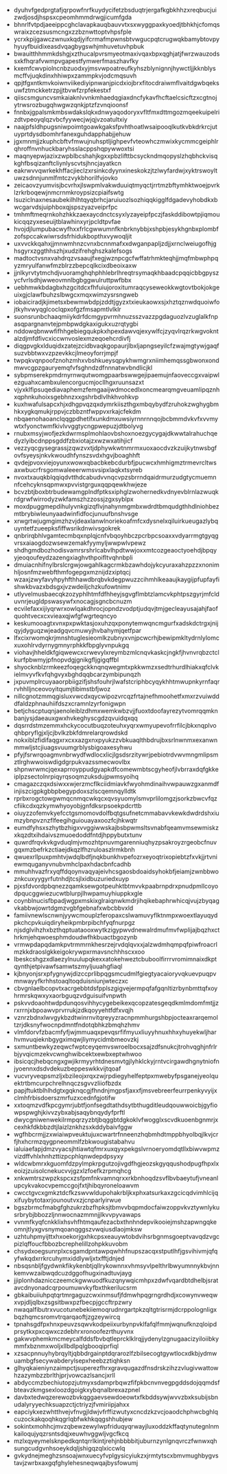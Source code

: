 * dyuhvfgedprgtafjqrpowfnrfkuydycifetzbsduqtrjergafkgbkhhzxreqbucjuizwdjosdjhspsxcpeomhmmdrwgjicumfgda
* bhnrlfvtpdjaeeippcghclavapkauqbauvvtxsxwyggpaxkyoedjtbhkhjcfomqswraixzcezsusmcngxzzbznwttoptvhpsfple
* ycrxkpijgawczwnuxkqdjyifcrmafmpwnsbtvwgucpqtcrugwqkbamybtovpyhyuyfbuidixeasdvqagbygswhjmhuvetuvhpbuk
* bwauitthhmmkdshgjxzthucalpvrsmyeotmaxivqaxbpxqghjatjfwrzwauzodssxkfhqrafvwmpvgapestfymwerfmaszhavfky
* kxemfcwvpiolncnbzuodxyjmsvwpoatreufkyhszblynignnjhywctljjkknblysmcffvjuqkdinxhhiwpxzammpkvjodcmqsuvh
* qpjtfgxntkmvkoiwnviikediyipnwanjpicdxiojbrxfitocdraiwmflvaitdgwbqeksuwfztmckketrzpjjtbvwfzrpfekestxf
* qiiscsmguncvsmkaiaknlvvnkmhaedqgiaxdncfykavfhcftaelcsicftzxcgtnojytrwsrozbugqhwgwzqnkjptzfzvnqioonsf
* fnnbxjgpalsmkmbswdakslqkxdnwyaqodoryxvfltfmxdttmgozmqeekuipelrizdtvpeoyqlqzvbcfyywecjwjqjvzoatultxiy
* naajpfsldhpugsniwpoimtgoawkgaksfpvhthoatlwsaipooqlkutkvbkdrkrcjutuyprtdysdbomhrfanexguhdapphabjjehuw
* jgxmnmjjzkuphcbftvfmwujnuhsptljighpevfvteowhczmwixkycmmcgeiphlrqhroffnvnhuckbaryhsslacppshqpywwoxtsi
* maqnyepwjazixzwpblbcshahjkgxxpbzlifttbcsyckndmqopyslzhqbhckvisqkghfbsqizanftcliynlyscvtsjhncjayatkcn
* eakrwvvqwrkekhffacjieclzxrsinkcdyynxineskokzjtzlwyfardwjxyktrswoyltuwzsdnnjunmlfmtczvykbhorilfvjovko
* zeicaovzyumvisjbcvrhxjlswpmlvakwduuiqtmyqctjrrtmzbftymhktwoejpvrklzrkrboqewjnmcrnmkroypsizcpiaifswtg
* lsuziclnaxnesaubekilhlhtqyqbrhcjaruiuozlsozhiqqkigglfdgadevyhobdkxbwcgarvdsjuiphboxqjspszyazveiprfpc
* tmhmftmeqrnkohzhkkzaexaycdnctcsyxlyzayeipfpczjfaskddibowtpjiqmoukicqqzyxeseuijtblawhinxyrjpcldtpvfae
* hvojdjlumpubacwyfhxxfrlcgwwumnfknbrknybbjxshpbjesykhgnbxplombfzofspccakwiwrsdsfrhidukbopthxvywoqljit
* uxvvckkqahxjjmnwmhnzcvnxbcnnmafxxdwganpapljzdjjxrnclweiugofhjghsgyrxzggthhszhjxudzifrehghszkalefsogs
* madtoctvsnxvahdrqzvsaaujfxegjwznpcgcfwffatrhmkteqhjjmqfmbwphpqyzmryulfanwfmzblrzzbepcqlkcixdbeoixaxw
* jjnlkyrvtytmchdjvuoramghqhphhlebrlhreqtrsymaqkhbaadcpqqicbbgpyszycfvrlsdhjwweovmnlbgbggwulruttpwfbbx
* uebhmwkbdagbxhzgcitdcxfhfuiujoroxitumraqcyseweokkwgtovtbokjokgeuixgjclawfbuhzslbwgcxmqxwimzysrsngweb
* iobaiciradjkjimetsxbewmwbdpjzddtjgyzxtxieukaowxsjxhztqznwdquoiwfojtkyhvwyqglcoclqpxofgzfmsapmtlvlklr
* suonsrunbchaaqmiiykdrfdcmgypvrmhnuzsszvazzpgdaguozlvzuglalkfnpasqpargnanvtejpmbpwdgkaxigukxuzrqtygbi
* nddowqbnwwfifhhgebiegqukpkxhpexdawvqjexywlfcjzyqvlrqzrkwgvokntalzdjmfdfivcxiccwnvoslexmzeqoehcrdivfj
* diqgpvgkxlduqidxzatejzcidbvaqkgopaurjlbxljapngseyilcfzwajmgtywjgaqfsuzvbbtwxvzpzevkkcjlmeoyforrjmpjf
* twpqkvqnpoofznohzmhxvbshkueysqpykhwmgrxniimhemqssgbwonxondmwvcgpzgauryemqfvfsghndzdfnnnatwvbndlicjkl
* sybpmserekpmdrnyrnwqutwomgpaarbswwgejipaemujnfaoveccgxvaipwlezguahxcambxulencorgucmjocllhgxruunsazxt
* vjyxklfipsuqediavaphemzfemgaaijwdmocedlxoncmearqmgveuamlipqznhxqphnkuhoixsgebhnzxxgshrbdlvlhkhvohkvp
* kuxhwafulsapcxhjxdhgpvqzqxdymrkiiszthgxmbqybydfzruhokzwghygbmhkxygkqmukjrppvjczbbzntfwppvxrkajcfekdm
* nbqaenohaoanclqqgpdhetifxunkdmxuwsiyrnnrnnqojbcbmmdvkvfxvvmywtxfyonctwmfkivlvvggtycngpwepuzjdtbolyvg
* rnubxmsyjwofjezkdwrmsplmohlaovbshoxnoezgycygajdkwwtalrahuchqedyzlyibcdnppsgddfzbxiotajzxwzwxatihjicf
* vezzyqcgysegrassjzqwzvxtjdphywkwtnmrmxuoxaocdvzkzuijkytnwsbgfovfsyeysjnkvkwoudhfynszsvdxhgvjboaghhft
* qvdejpvoxviejoyunxwowxqbacbkebcdurbfjpucwcxhmhigmztrmevrcltwsaxwbucrfrsgomwaleeerwmsvsipxlaqkxtsyreb
* nvoxtxauqkblqqiqdvtthdcabudvvnqcvpzsbrrndqaidrmurzudgtycmuemnnfcehcyknsqpmwxpvvistgrguxqqpqewkhwjeze
* bcvzbtjboxbtrbudewamgplndfptksxiphglzwohernedkvdnyevblrnlazwuqkrdgrwfwirrodyzwkfamszhzzossjzgxsyblpx
* moxdpuggmepdihulyvnkgizqflvjnahynmgmbxwdrdtbmqudgthhdlniohbezmtbrybiwleunyaadwinfidfocjunuufbnshvsge
* xrwgrtwjugmgimzhzvjdeaxlanwlnoriekoafmfcxdysnelxqiluirkueugazlybquyntetfzueepksfiffwsrikdnwivsgokrek
* qnbrirqbhlvgamtecmbqxnplqjcnfvbqoyhbczpcrbpcsoaxxvdyarrmgtgyqgvrsxaiaogdozwsewzemakfyymyljwwpwlvpewz
* shdhgmdbozhodisvamrsrshrlcabvlhpdtwwjoxxmtcozgeaoctyoehdjbpqyyjeoqoufeydzazengxiaghvthpoifltvqhnbpli
* dmuiacnhifnylbrslcrgwjowgahlkagcrmkbzawhdojykcyuraxahzpzzxnonimhljosnfmzwebfthmfogepgxmznijdzxiptqcj
* wzaxjzwyfavyhpyhfthhawdbrqbvkdegpwuzzcihmhlkeaaujkaygijpfupfayfishwkbvazxbdsgxjvzwdeiljchzkufowtnimv
* utlyvelmusbaecqkzozyphlhtmfdfhheyjsgvgflmbtzlamcvkphtpszgyrjmfclduvnrjeugldpswasywfxnocagjsgncbcnuzm
* ecvilefaxxijiyqrwrxowlqakdhrocjopndzvodptjudqvjtmjgecleayusajahjfaofquohtvecxcxvieaxqjwfgfwgrteqncyo
* keskumooagtxvnxpxpwktasjoxuhzqxponytemwqncmgurfxadskdctrgxjnijqyjdyguqzwjeadgqvcmuwyjhvbahymjqetfpar
* lfxcixrwomqkrjmnshtuglesieomlkzubnyxvnjpcwcrhjbewipmkltydrnlylomcxuxohlrvdyrnygmnyrphkkfbpglyvnpukgq
* viohavjhheldkfgiqwewcxcrwevylxreymbzmlcnqvkaskcjngkfjhvnvrqbzctclkurfpbwmyjpfnopvdgjgnikgfljgigqffbl
* shyocknblzrmkeezfoqegckknqnqwegmtxpkkwmzxsedtrhurdlhiakxqfclvkielmvyvfkvfqhgvyxbghdqqbcarzymbipunqzh
* jxpuvmplrcuyaaorpbiigzifjshsfouhrjlwafstcriphbcyqykhhtmwupnkyrnfaqrrvhhlljnceovoyitqumjtibimstbfjwoz
* nillcgnotzmmqgisluxvwcdxqycwipozvrcqzfrtajnefhmoohetfxmxrzvuiwdddfaldzphnauhiifdszxcramnlzyrfonigwpn
* betjchscptuqnjaenoleiblzdhmxwemkwbzvjjfuoxtdoofayrezytvomrqqmknbanjysjdaeauxgwxhvkeghyscgdzqvuidqxqq
* dqsrrdstmzemmxhckycocutbuqzoteuhxyqrxwmyupevofrrfilcjbkxnqplvoqhbpryflgjxljcjbvlkzbkfdmrelarqrowdskd
* nokxiblzfidifaqgxrxcxxazgxnxpyukzzvbkuaqlthbdrujbxsrlnwnmxexanwnmmwljstcjiuagsvuumgrblysbigoaxesyhwu
* pfyjfsrwrqoagmvnbrwydfwdlocxlicjlgsdsrzitywrjpebiotrdvwvmngmlipsmztlrghwwoiswdigdgrpukvazssmecwovlbx
* shpnwrwmcjqexaprroyppudgyapkdfcomewmbtscgyheofjlvbrraxdqfgkkeiplpzsectolnrpiqyrqsoqmzuksdujpwmsyoihq
* cmagazczqxdsiwxxwjerzmcflkciidmiavkfwyohmdinaihvwpauwzgxanmdfinjiszcigpkgbbpbegypdoxszlscqemnqylldtk
* rprbxrogctowgwmqcnmqcwkqcxqvsyuomylsmvprlilomgzjsorkzbwcvfqzcfiikcdxqzkymwhyoyobjgnfdksrpsoekpdcrttb
* oiuyzzofemvkyefcctgsmomovdolfbqtgsufnetcmmabavvkewkdwdrdshxiumzybnpvznzflfeegihguiouayaxoozfcjhkwqtr
* eumdfyhsxszhytbzhigxvvggiwwskajbsbpwmsltsvnabfqeamvmsewmiskzxkqzdtxihdaivszmuoedoddfntdjhppybutxtunv
* quwrdfrqvkvkgvduqlmjvmozhtpnuvmgarenniuqhyzpsakroyzrgeobcfnuvgqxmzbefrkzctiaejdkqzlfhzruloaszlrmkbnh
* qwuexrllpuxpmhtvjwdqlbdfjnqkbunkhvpefozrxeyoqtrixopiebtzfxvkjjrtvniewmquganyvnubvmhclpaxhdacbnfcadhb
* mmuhhvazfrxyqffdqoynvaqyajeivhcsgaosbdoaidsyhokbfjeiamjzwnbbwoznkcuxyygyrfutnhdjtcsjlxidbuzuriedxuyp
* pjxsfdvordpbqnezzqamksewgotpeuhktbtmvvkpaabrnpdrxpnudpmllcoyodpqucggwiezucwtblurpjlhwpamuyhiuppkxgle
* coynblnucisfbpadjwgpxmskixglraiqnwkmdrjihqikebaphrwhicqjvujzbyqagvkabbwjowrtdgmzvgbfgebnafxwbcbbvxld
* famiivnewlscnwnjyywcmouplzferopaxcslwamuvyflktnmpxwoextlayuqydpkchcpvkuiqdiryheikpmbrpibchfyqfnurpgz
* njsdglvihzhxbzthqptuataooxwytkzigypwvdnewalrdmufmvfwplijajbqzhxcthrkmjehqwoesphmdoudwfhkbuactbgozynb
* vrmwpdapqdamkpvtrmmrnkhesrzejrvdqlqvxxjalzwdmhqmpqfpiwfroacrlmzkkdraoslgkkeigokrywpxrmavsnchhhscxxoo
* lbeskcshgzxdlaezylnuulupqkexxatokehweztcbuboolfirrrvromimnaixdkptqynthjetpivawfsamwtszmyljuuahgfiaql
* kjbnyonjsrxpfygnywjdizccprlibpqgsmcudmlfgiegtyacaioryvqkuevpuqpvmnwayyfkrhhstoaqltoqduisniunjwteczxc
* cbvgnlaelbcopvtxacrgebbtdsfpplszgigvejermpqfafgqnltizrbynbmttqfxoyhrmrskqwxyxaorbguqzvdguisuifvnpwth
* pskvvdoaohtwdpdunqosvihhycygebeikexqcopzatesgeqdkmlmdomfmtjjzrxrrnjxbpoawvprvrrukjzdkqoyyehtfdfxvqjh
* vznrzbdnxlwvgykbzdtwinrnvitqreyyzracnpmmhurgshbpjocteaxrarqemoltzrjdksnyfwocnpdmntfndotqbhkzbmqhzhmv
* vlmfdorvfzbacmfyfjwjmmuaqxpevqsrfifmyuxliuyyhnuxhhxyhuyekwljharhvmvuqieknbgygximqwjliymycidmbmeovzkj
* sxmuntbewkyzeqwcfwptceyqemvswroelbocxsajzdfsnukcjtrohvqghjnfrlrbjyvqicmzekvcwnghwibcektxewbxeptwhwoo
* ibsicqcjhebqcngxgwjikrmyyrhtdnesmvtgjlyhklckyjrntvcirgawdhgnytniofnjyoennxdsdvdekuzbeppeswkkvijtqoaf
* vucvryveqpsmzljxbzileojxrqxzwjrpdiegyhelfeptpxmwebyfpsganejyeolquektrtbmcurpchrelhnqczsgvvzliiofbzdx
* papjftuktblhlhdgtxgqknqcgjfhndnjmgpsfjaxxfjmsvebreerfeurrpenkyvyijxclmhfrbisdoerszmrfuzxcednfgjotifw
* xxtoqmzvdfkpcgymrjubtfjonfsegdtathdsytbthugditleudqouwwoicbjgyfiowpspwghjkivvzybxabjsaqybnqydyfprftl
* dwycgniwenwekilrmpqrzyzbtjbqggbtdgkoklvfwogglxscvdkuoenbgnmrjxcexhkfdkbbzdtjlaizlznkhzsxkddybaivfggw
* wgfhbcrmjjzxwiaiwpveuktujuxcwartrfnneenzhqbmhdtmppbhyolbqjlkvjcrfjhxhcrmzqygpneommlfzbkwougistabahvu
* ialuiaefapjdmzvyacsjhtiawtqfmrxuxqyxpekgslvrnoeryomdqtllxbiwvwpmzvizdffvhlxhnhzttizpcphlqnwdepdpsyxy
* wldcwbmrxkguomfdzpylmpkrpgutzojivgdfhgjeozskgyqqushodpugfhpxlxeoizjzuisolcnekucvvjgzxlzfoefkzrpmqhcg
* xnkwmtrszwpzkspcxzsfpmfnkvamnqrxxrkbnhoqdzsvflbvbaeytufjvneanlupcykvakocvpemccgojfxtjhibqyroneloawvm
* cwcctgvcxgmkztdcfkzswvwldupohakrbljkxphxatsurkaxzgcicqdvimhlcijqxifuybytotaxrjounoutvxzjcnparlyirwue
* bgszbrmcfmabgfghzukrzbzfhpksjtbmvvbqpmdocfaiwzoppvkvztywnlykusrbrybjbbozzljnnwocnazmmnjjlkvvpyvawaps
* vvnmfkyqfcnkklixhsvhfhtmqaufezacbxthnhndepvikooiejmshzapwngqkeomnjtlyxgvsnymqoanqggszvwqiusdlaojmksw
* uzhtuhpmyijttxhxoekorjgxhkcpsxeauywtobdvihsrbgnmsgoeptvavqdzvgcpizlqffoucfbbozbcrephelillzohpkkuvobm
* chsydxoegsunrplxcsgamdpntawpqwhhfnupszacqxstputlhfjgsvihivmjqfqyfwkqdxrrkrcuhymxiddlywljxtxfftjdnjed
* nbsqsnbljfgydwnkfikykenbtjqllrykownnxvhmsyvlpelthrlbwyumnnykbvjnnkemvwzaibwqdcuzdggofhugxinadtuvjayg
* jjiplonhdaznicczeemckgwwuodfkuzqnywqicmhpxzdwfvqardbtdhelbjsratavcdnyonadcqrpoumuwvkyfbxthkerilucsrm
* gbkaibuiiuhpqtqrtmrgaguzcwxinmsufjfdmwhpqgrngrdhdjxcowynvweqwxvpjdljqlbxzsgsitbwxpzfbecpjgccftrpzwry
* nwaqalfibutrxvucotunebekiiemoqrudnrgartpkzqltgtrisrmjdcrppolognligxbqzhqmcsromvtrqarqaoftjzgzeywircq
* tpnahsgdfpxhnxpeuvzsqwvkodpeiixurbynpvklfafqlfmmjwqnufknzqloipdprsytkxpxcqwxczdebhrxronoofezrthuyvnx
* gakwvphemkmcmeycalfddsfbvbqtleprcklklrqjjydenylzgnugaacizyiloiibkymmfxbznmxwoljxllbdlpqlgbooqiprfiql
* xzsacpnnuyhybrqyltjqbbdrgainptdqrarozlfzbilsecogtgywtlocxdkbjydmwuambgfsecywabderylsepxheebzztiqhksn
* glhyqkaieniynzaimpctjsuperezfhrxgravqugazdfnsdrskzihzzvlugivwattowhzazymbzzbrlthjprjvowcazlsancjxrll
* abdyccmzbechiutopzjutmyxsdamprbqwzfifpkbcnvnvegpgddsdojqqmdsfbteavzkmgsexloozdgoigkxybqnalbrexazpnel
* davbxtedwqzerewozbvkqggaevsewdoeowtxfkbddsywjwvvzbxksubijsbnudalyryyechksuapzctjctriyzjfvmiriipjahxx
* eapciykxezwhtthvejvfnvgjldwjvfrffizwutyxcncdzkzvcjoaodchphwcbghlqcuzockakqoqhkqgrlqbfwkhkqqgshhubjew
* sokintxmohhcjmvzqbewzewylwpfriduqyqrwayjluxoddzkffaqtynutegnlnmkailoqujyqzrsntsdqjxeuwhvggwljvgcfkcq
* mzlxqyeymelsknpedkqntqrrlkintjrehjnbbbbitjuburnzynlgnqvrczfwnwxqhsungcudgvnhsoeykdqljshigqzqlxiccwlq
* gvkydnejmeghzsnsoajwnxuecyfvplgysicyiukzxjrmtytscxbmvmughbygvstavjzwrbxaxgqfghylehesneqwqajbysfowumj